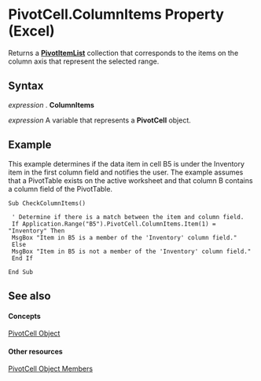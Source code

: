 
# PivotCell.ColumnItems Property (Excel)

Returns a  **[PivotItemList](2b0fc8e5-6073-9cb1-2217-1e8715cddb1e.md)** collection that corresponds to the items on the column axis that represent the selected range.


## Syntax

 _expression_ . **ColumnItems**

 _expression_ A variable that represents a **PivotCell** object.


## Example

This example determines if the data item in cell B5 is under the Inventory item in the first column field and notifies the user. The example assumes that a PivotTable exists on the active worksheet and that column B contains a column field of the PivotTable.


```
Sub CheckColumnItems() 
 
 ' Determine if there is a match between the item and column field. 
 If Application.Range("B5").PivotCell.ColumnItems.Item(1) = "Inventory" Then 
 MsgBox "Item in B5 is a member of the 'Inventory' column field." 
 Else 
 MsgBox "Item in B5 is not a member of the 'Inventory' column field." 
 End If 
 
End Sub
```


## See also


#### Concepts


[PivotCell Object](76b8a2dc-90ee-7475-d327-d27cb1e92703.md)
#### Other resources


[PivotCell Object Members](e486cd5d-3f31-29d4-b811-24fc0aed6803.md)
